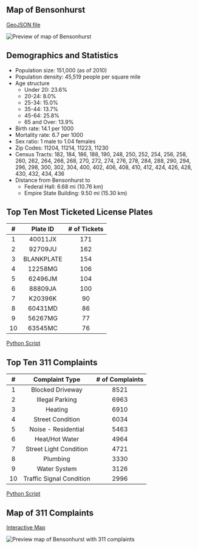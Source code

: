 ## Map of Bensonhurst
[GeoJSON file](https://github.com/jchen2186/bensonhurst/blob/master/bensonhurst.geojson)

![Preview of map of Bensonhurst](https://i.gyazo.com/f8f07976b13c44c6d21220e83fdb529f.png)

## Demographics and Statistics
* Population size: 151,000 (as of 2010)
* Population density: 45,519 people per square mile
* Age structure
    * Under 20: 23.6%
    * 20-24: 8.0%
    * 25-34: 15.0%
    * 35-44: 13.7%
    * 45-64: 25.8%
    * 65 and Over: 13.9%
* Birth rate: 14.1 per 1000
* Mortality rate: 6.7 per 1000
* Sex ratio: 1 male to 1.04 females
* Zip Codes: 11204, 11214, 11223, 11230
* Census Tracts:
    182, 184, 186, 188, 190, 248, 250, 252, 254, 256, 258,
    260, 262, 264, 266, 268, 270, 272, 274, 276, 278, 284,
    288, 290, 294, 296, 298, 300, 302, 304, 400, 402, 406,
    408, 410, 412, 424, 426, 428, 430, 432, 434, 436
* Distance from Bensonhurst to
    * Federal Hall: 6.68 mi (10.76 km)
    * Empire State Building: 9.50 mi (15.30 km)

## Top Ten Most Ticketed License Plates
|  # |  Plate ID  | # of Tickets |
|:--:|:----------:|:------------:|
|  1 |   40011JX  |      171     |
|  2 |   92709JU  |      162     |
|  3 | BLANKPLATE |      154     |
|  4 |   12258MG  |      106     |
|  5 |   62496JM  |      104     |
|  6 |   88809JA  |      100     |
|  7 |   K20396K  |      90      |
|  8 |   60431MD  |      86      |
|  9 |   56267MG  |      77      |
| 10 |   63545MC  |      76      |

[Python Script](https://github.com/jchen2186/mhc204/blob/master/homework/week02/tickets2.py)

## Top Ten 311 Complaints
|  # |      Complaint Type      | # of Complaints |
|:--:|:------------------------:|:---------------:|
|  1 |     Blocked Driveway     |       8521      |
|  2 |      Illegal Parking     |       6963      |
|  3 |          Heating         |       6910      |
|  4 |     Street Condition     |       6034      |
|  5 |    Noise - Residential   |       5463      |
|  6 |      Heat/Hot Water      |       4964      |
|  7 |  Street Light Condition  |       4721      |
|  8 |         Plumbing         |       3330      |
|  9 |       Water System       |       3126      |
| 10 | Traffic Signal Condition |       2996      |

[Python Script](https://github.com/jchen2186/mhc204/blob/master/homework/week03/complaints.py)

## Map of 311 Complaints
[Interactive Map](https://github.com/jchen2186/Bensonhurst/bensonhurst_311_calls.html)

![Preview map of Bensonhurst with 311 complaints](https://i.gyazo.com/9619968dac6edf791b7f186d30f6af54.png)